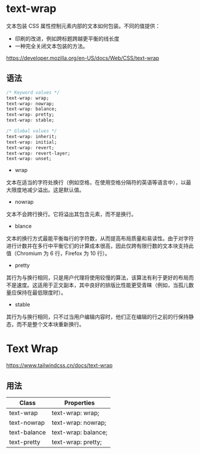 # text-wrap

文本包装 CSS 属性控制元素内部的文本如何包装。不同的值提供：

- 印刷的改进，例如跨标题跨越更平衡的线长度
- 一种完全关闭文本包装的方法。

<https://developer.mozilla.org/en-US/docs/Web/CSS/text-wrap>

## 语法

```css
/* Keyword values */
text-wrap: wrap;
text-wrap: nowrap;
text-wrap: balance;
text-wrap: pretty;
text-wrap: stable;

/* Global values */
text-wrap: inherit;
text-wrap: initial;
text-wrap: revert;
text-wrap: revert-layer;
text-wrap: unset;
```

- wrap

文本在适当的字符处换行（例如空格，在使用空格分隔符的英语等语言中），以最大限度地减少溢出。这是默认值。

- nowrap

文本不会跨行换行。它将溢出其包含元素，而不是换行。

- blance

文本的换行方式最能平衡每行的字符数，从而提高布局质量和易读性。由于对字符进行计数并在多行中平衡它们的计算成本很高，因此仅跨有限行数的文本块支持此值（Chromium 为 6 行，Firefox 为 10 行）。

- pretty

其行为与换行相同，只是用户代理将使用较慢的算法，该算法有利于更好的布局而不是速度。这适用于正文副本，其中良好的排版比性能更受青睐（例如，当孤儿数量应保持在最低限度时）。

- stable

其行为与换行相同，只不过当用户编辑内容时，他们正在编辑的行之前的行保持静态，而不是整个文本块重新换行。

# Text Wrap

<https://www.tailwindcss.cn/docs/text-wrap>

## 用法

| Class        | Properties          |
| ------------ | ------------------- |
| text-wrap    | text-wrap: wrap;    |
| text-nowrap  | text-wrap: nowrap;  |
| text-balance | text-wrap: balance; |
| text-pretty  | text-wrap: pretty;  |
